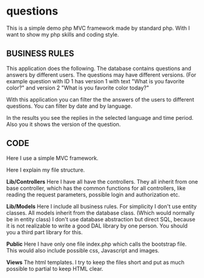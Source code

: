 # questions
This is a simple demo php MVC framework made by standard php.
With I want to show my php skills and coding style.


BUSINESS RULES
-----------------------------------

This application does the following.
The database contains questions and answers by different users.
The questions may have different versions.
(For example question with ID 1 has version 1 with text "What is you favorite color?"
and version 2 "What is you favorite color today?"


With this application you can filter the the answers of the users to different questions.
You can filter by date and by language.

In the results you see the replies in the selected language and time period.
Also you it shows the version of the question.


CODE
-----------------------------------
Here I use a simple MVC framework.


Here I explain my file structure.







<b>Lib/Controllers</b>     Here I have all have the controllers.
                    They all inherit from one base controller,
                    which has the common functions for all controllers, 
                    like reading the request parameters, possible login and
                    authorization etc.
 

<b>Lib/Models</b>          Here I include all business rules. For simplicity I don't 
                    use entity classes. All models inherit from the database
                    class. (Which would normally be in entity class)
                    I don't use database abstraction but direct SQL, because it is not realizable
                    to write a good DAL library by one person. You should
                    you a third part library for this.

        

<b>Public</b>       Here I have only one file index.php which calls the bootstrap file.
                    This would also include possible css, Javascript and images.


<b>Views</b>               The html templates. I try to keep the files short and put as much
                    possible to partial to keep HTML clear.